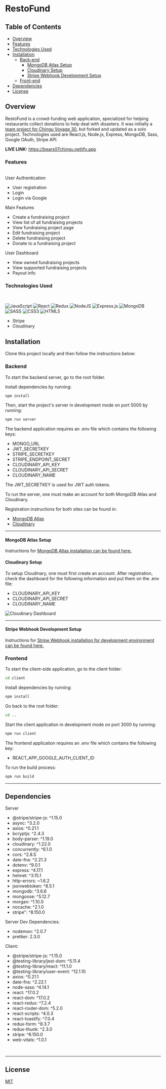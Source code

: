 # RestoFund

## Table of Contents

- [Overview](https://github.com/chingu-voyages/v30-bears-team-07#overview)
- [Features](https://github.com/chingu-voyages/v30-bears-team-07#features)
- [Technologies Used](https://github.com/chingu-voyages/v30-bears-team-07#technologies-used)
- [Installation](https://github.com/chingu-voyages/v30-bears-team-07#installation)
  - [Back-end](https://github.com/chingu-voyages/v30-bears-team-07#backend)
    - [MongoDB Atlas Setup](https://github.com/chingu-voyages/v30-bears-team-07#mongodb-atlas-setup)
    - [Cloudinary Setup](https://github.com/chingu-voyages/v30-bears-team-07#cloudinary-setup)
    - [Stripe Webhook Development Setup](https://github.com/chingu-voyages/v30-bears-team-07#stripe-webhook-development-setup)
  - [Front-end](https://github.com/chingu-voyages/v30-bears-team-07#frontend)
- [Dependencies](https://github.com/chingu-voyages/v30-bears-team-07#dependencies)
- [License](https://github.com/chingu-voyages/v30-bears-team-07#license)

## Overview

RestoFund is a crowd-funding web application, specialized for helping restaurants collect donations to
help deal with disasters. It was initially a [team project for Chingu Voyage 30](https://chingu.io/), but forked and updated as a solo project. Technologies used are React.js, Node.js, Express, MongoDB, Sass, Google OAuth, Stripe API.

<b>LIVE LINK:</b> https://bears07chingu.netlify.app

### Features

<br/>
User Authentication
<ul>
    <li>User registration</li>
    <li>Login</li>
    <li>Login via Google</li>
</ul>
Main Features
<ul>
    <li>Create a fundraising project</li>
    <li>View list of all fundraising projects</li>
    <li>View fundraising project page</li>
    <li>Edit fundraising project</li>
    <li>Delete fundraising project</li>
    <li>Donate to a fundraising project</li>
</ul>
User Dashboard
<ul>
    <li>View owned fundraising projects</li>
    <li>View supported fundraising projects</li>
    <li>Payout info</li>
</ul>



### Technologies Used

<br>

<img alt="JavaScript" src="https://img.shields.io/badge/javascript-%23323330.svg?&style=for-the-badge&logo=javascript&logoColor=%23F7DF1E"/> <img alt="React" src="https://img.shields.io/badge/react-%2320232a.svg?&style=for-the-badge&logo=react&logoColor=%2361DAFB"/> <img alt="Redux" src="https://img.shields.io/badge/redux-%23593d88.svg?&style=for-the-badge&logo=redux&logoColor=white"/> <img alt="NodeJS" src="https://img.shields.io/badge/node.js-%2343853D.svg?&style=for-the-badge&logo=node.js&logoColor=white"/> <img alt="Express.js" src="https://img.shields.io/badge/express.js-%23404d59.svg?&style=for-the-badge"/> <img alt="MongoDB" src ="https://img.shields.io/badge/MongoDB-%234ea94b.svg?&style=for-the-badge&logo=mongodb&logoColor=white"/> <img alt="SASS" src="https://img.shields.io/badge/SASS-hotpink.svg?&style=for-the-badge&logo=SASS&logoColor=white"/> <img alt="CSS3" src="https://img.shields.io/badge/css3-%231572B6.svg?&style=for-the-badge&logo=css3&logoColor=white"/> <img alt="HTML5" src="https://img.shields.io/badge/html5-%23E34F26.svg?&style=for-the-badge&logo=html5&logoColor=white"/>

<ul>
    <li>Stripe</li>
    <li>Cloudinary</li>
</ul>


## Installation

Clone this project locally and then follow the instructions below:

### Backend

To start the backend server, go to the root folder.

Install dependencies by running:

```bash
npm install
```

Then, start the project's server in development mode on port 5000 by running:

```bash
npm run server
```

The backend application requires an .env file which contains the following keys:

- MONGO_URL
- JWT_SECRETKEY
- STRIPE_SECRETKEY
- STRIPE_ENDPOINT_SECRET
- CLOUDINARY_API_KEY
- CLOUDINARY_API_SECRET
- CLOUDINARY_NAME

The JWT_SECRETKEY is used for JWT auth tokens.

To run the server, one must make an account for both MongoDB Atlas and Cloudinary.

Registration instructions for both sites can be found in:

- [MongoDB Atlas](https://www.mongodb.com/cloud/atlas/register)
- [Cloudinary](https://cloudinary.com/users/register/free)

<hr>

#### MongoDB Atlas Setup

Instructions for [MongoDB Atlas installation can be found here.](https://github.com/Rammina/chingu-team-stuff/blob/main/mongodb_dev_installation.md)

#### Cloudinary Setup

To setup Cloudinary, one must first create an account. After registration, check the dashboard for the following information and put them on the .env file:

- CLOUDINARY_API_KEY
- CLOUDINARY_API_SECRET
- CLOUDINARY_NAME

<img src="https://res.cloudinary.com/rammina/image/upload/v1619599174/cloudinary-api_hy3jku.png" alt="Cloudinary Dashboard"/>

<hr>

#### Stripe Webhook Development Setup

Instructions for [Stripe Webhook installation for development environment can be found here.](https://github.com/Rammina/chingu-team-stuff/blob/main/stripe_dev_installation.md)

### Frontend

To start the client-side application, go to the client folder:

```bash
cd client
```

Install dependencies by running:

```bash
npm install
```

Go back to the root folder:

```bash
cd ..
```

Start the client application in development mode on port 3000 by running:

```bash
npm run client
```

The frontend application requires an .env file which contains the following key:

- REACT_APP_GOOGLE_AUTH_CLIENT_ID


To run the build process:

```bash
npm run build
```

<hr>

## Dependencies

Server

<ul>
    <li>@stripe/stripe-js: ^1.15.0</li>
    <li>async: ^3.2.0</li>
    <li>axios: ^0.21.1</li>
    <li>bcryptjs: ^2.4.3</li>
    <li>body-parser: ^1.19.0</li>
    <li>cloudinary: ^1.22.0</li>
    <li>concurrently: ^6.1.0</li>
    <li>cors: ^2.8.5</li>
    <li>date-fns: ^2.21.3</li>
    <li>dotenv: ^9.0.1</li>
    <li>express: ^4.17.1</li>
    <li>helmet: ^3.15.1</li>
    <li>http-errors: ~1.6.2</li>
    <li>jsonwebtoken: ^8.5.1</li>
    <li>mongodb: ^3.6.6</li>
    <li>mongoose: ^5.12.7</li>    
    <li>morgan: ^1.10.0</li>
    <li>nocache: ^2.1.0</li>
    <li>stripe": ^8.150.0</li>

</ul>
Server Dev Dependencies:
<ul>
    <li>nodemon: ^2.0.7</li>
    <li>prettier: 2.3.0</li>
</ul>

Client:

<ul>
    <li>@stripe/stripe-js: ^1.15.0</li>
    <li>@testing-library/jest-dom: ^5.11.4</li>
    <li>@testing-library/react: ^11.1.0</li>
    <li>@testing-library/user-event: ^12.1.10</li>
    <li>axios: ^0.21.1</li>
    <li>date-fns: ^2.22.1</li>
    <li>node-sass: ^4.14.1</li>
    <li>react: ^17.0.2</li>
    <li>react-dom: ^17.0.2</li>
    <li>react-redux: ^7.2.4</li>
    <li>react-router-dom: ^5.2.0</li>
    <li>react-scripts: ^4.0.3</li>
    <li>react-toastify: ^7.0.4</li>
    <li>redux-form: ^8.3.7</li>
    <li>redux-thunk: ^2.3.0</li>
    <li>stripe: ^8.150.0</li>
    <li>web-vitals: ^1.0.1</li>
</ul>
<br>

<hr>

## License

[MIT](https://choosealicense.com/licenses/mit/)

